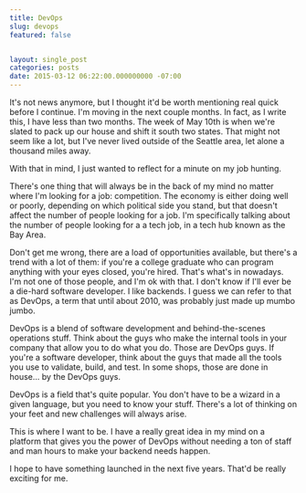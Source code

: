 ```yaml
---
title: DevOps
slug: devops
featured: false


layout: single_post
categories: posts
date: 2015-03-12 06:22:00.000000000 -07:00
---
```


It's not news anymore, but I thought it'd be worth mentioning real quick before I continue. I'm moving in the next couple months. In fact, as I write this, I have less than two months. The week of May 10th is when we're slated to pack up our house and shift it south two states. That might not seem like a lot, but I've never lived outside of the Seattle area, let alone a thousand miles away.

With that in mind, I just wanted to reflect for a minute on my job hunting.

There's one thing that will always be in the back of my mind no matter where I'm looking for a job: competition. The economy is either doing well or poorly, depending on which political side you stand, but that doesn't affect the number of people looking for a job. I'm specifically talking about the number of people looking for a a tech job, in a tech hub known as the Bay Area.

Don't get me wrong, there are a load of opportunities available, but there's a trend with a lot of them: if you're a college graduate who can program anything with your eyes closed, you're hired. That's what's in nowadays. I'm not one of those people, and I'm ok with that. I don't know if I'll ever be a die-hard software developer. I like backends. I guess we can refer to that as DevOps, a term that until about 2010, was probably just made up mumbo jumbo.

DevOps is a blend of software development and behind-the-scenes operations stuff. Think about the guys who make the internal tools in your company that allow you to do what you do. Those are DevOps guys. If you're a software developer, think about the guys that made all the tools you use to validate, build, and test. In some shops, those are done in house… by the DevOps guys.

DevOps is a field that's quite popular. You don't have to be a wizard in a given language, but you need to know your stuff. There's a lot of thinking on your feet and new challenges will always arise.

This is where I want to be. I have a really great idea in my mind on a platform that gives you the power of DevOps without needing a ton of staff and man hours to make your backend needs happen.

I hope to have something launched in the next five years. That'd be really exciting for me.

